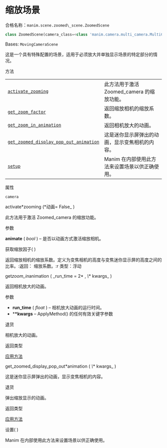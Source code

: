 # 缩放场景

合格名称：`manim.scene.zoomed\_scene.ZoomedScene`

```py
class ZoomedScene(camera_class=<class 'manim.camera.multi_camera.MultiCamera'>, zoomed_display_height=3, zoomed_display_width=3, zoomed_display_center=None, zoomed_display_corner=array([1., 1., 0.]), zoomed_display_corner_buff=0.5, zoomed_camera_config={'background_opacity': 1, 'default_frame_stroke_width': 2}, zoomed_camera_image_mobject_config={}, zoomed_camera_frame_starting_position=array([0., 0., 0.]), zoom_factor=0.15, image_frame_stroke_width=3, zoom_activated=False, **kwargs)
```

Bases: `MovingCameraScene`

这是一个具有特殊配置的场景，适用于必须放大并单独显示场景的特定部分的情况。


方法

|||
|-|-|
[`activate_zooming`]()|此方法用于激活 Zoomed_camera 的缩放功能。
[`get_zoom_factor`]()|返回缩放相机的缩放系数。
[`get_zoom_in_animation`]()|返回相机放大的动画。
[`get_zoomed_display_pop_out_animation`]()|这是迷你显示屏弹出的动画，显示变焦相机的内容。
[`setup`]()|Manim 在内部使用此方法来设置场景以供正确使用。



属性

`camera`


activate*zooming (*动画= False\_ )

此方法用于激活 Zoomed_camera 的缩放功能。

参数

**animate** ( _bool_ ) – 是否以动画方式激活缩放相机。

获取缩放因子( )

返回缩放相机的缩放系数。定义为变焦相机的高度与变焦迷你显示屏的高度之间的比率。:返回： 缩放系数。:r 类型：浮动

get*zoom_in*animation ( \_run_time = 2* , *\\*\* kwargs\_ )

返回相机放大的动画。

参数

- **run_time** ( _float_ ) – 相机放大动画的运行时间。
- \***\*kwargs** – ApplyMethod() 的任何有效关键字参数

退货

相机放大的动画。

返回类型

[应用方法]()

get_zoomed_display_pop_out*animation ( *\\*\* kwargs\_ )

这是迷你显示屏弹出的动画，显示变焦相机的内容。

退货

弹出缩放显示的动画。

返回类型

[应用方法]()

设置( )

Manim 在内部使用此方法来设置场景以供正确使用。
